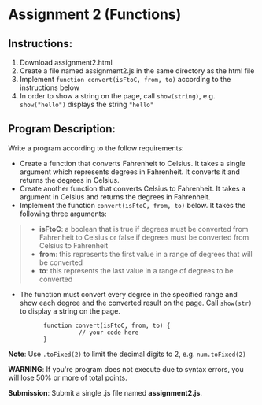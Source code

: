 # Assignment 2 (Functions)

## Instructions:

1.  Download assignment2.html 
2.  Create a file named assignment2.js in the same directory as the html file
3.  Implement ```function convert(isFtoC, from, to)``` according to the instructions below
4.  In order to show a string on the page, call ```show(string)```, e.g. ```show("hello")``` displays the string ```"hello"```

## Program Description:

Write a program according to the follow requirements:
* Create a function that converts Fahrenheit to Celsius. It takes a single argument which represents degrees in Fahrenheit. It converts it and returns the degrees in Celsius.
* Create another function that converts Celsius to Fahrenheit. It takes a argument in Celsius and returns the degrees in Fahrenheit.
* Implement the function ```convert(isFtoC, from, to)``` below. It takes the following three arguments:
> * **isFtoC**: a boolean that is true if degrees must be converted from Fahrenheit to Celsius or false if degrees must be converted from Celsius to Fahrenheit
> * **from**: this represents the first value in a range of degrees that will be converted
> * **to**: this represents the last value in a range of degrees to be converted
* The function must convert every degree in the specified range and show each degree and the converted result on the page. Call ```show(str)``` to display a string on the page.
```
          function convert(isFtoC, from, to) {
                    // your code here
          }
```

**Note**: Use ```.toFixed(2)``` to limit the decimal digits to 2, e.g. ```num.toFixed(2)```

**WARNING**: If you're program does not execute due to syntax errors, you will lose 50% or more of total points.

**Submission**: Submit a single .js file named **assignment2.js**.